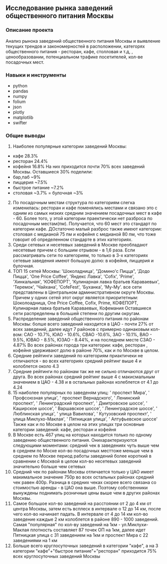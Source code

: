 ## Исследование рынка заведений общественного питания Москвы



### Описание проекта
Анализ рынока заведений общественного питания Москвы и выявление текущих трендов и закономерностей в расположении, категорях общественного питания - ресторан, кафе, столловая и т.д, , ценообразовании, потенциальном трафике посетителей, кол-ве посадочных мест.


### Навыки и инструменты
- python 
- pandas 
- numpy
- folium
- json
- plotly
- matplotlib
- swifter


### Общие выводы
1. Наиболее популярные категории заведений Москвы:
- кафе 28.3%
- ресторан 24.4%
- кофейня 16.8%
На них приходится почти 70% всех заведений Москвы. Оставшиеся 30% поделили:
- бар,паб ~9%
- пиццерия ~7.5%
- быстрое питание ~7.2%
- столовая ~3.7%
= булочная ~3%
2. По посадочным местам структура по категориям слегка изменилась: ресторан и кафе поменялись местами и связано это с одним из самых низких средним значением посадочных мест в кафе - 60. Более того, у этой категории праектически нет разброса по посадочным местам(пм). Получается, что 60 мест это стандарт по категории кафе. ДОстаточно малый разброс также имеют категории: столовая с медианой 75 пм и кофейня с медианой 80 пм, что тоже говорит об определенном стандарте в этих категориях.
3. Среди сетевых и несетевых заведений в Москве преобладают несетевые причем с большим отрывом - в 1,6 раза. Если рассматривать сети по категориям, то только в 3-х категориях сетевые заведения имеют большую долю: в кофейня, пиццерия и булочная.
4. ТОП 15 сетей Москвы:
'Шоколадница', "Домино'с Пицца", 'Додо Пицца', 'One Price Coffee', 'Яндекс Лавка', 'Cofix', 'Prime', 'Хинкальная', 'КОФЕПОРТ', 'Кулинарная лавка братьев Караваевых', 'Теремок', 'Чайхана', 'CofeFest', 'Буханка', 'Му-Му'. все сети представлены в Центральном административном округе Москвы. Причем у одних сетей этот округ является приоритетным: Шоколоадница, One Price Coffee, Cofix, Prime, КОФЕПОРТ, Кулинарная лавка братьев Караваевых, Кофемания
Оставшиеся сети распределены в большей степени по другим округам.
5. Распределение заведений общественного питания по районам Москвы: болше всего заведений находится в ЦАО - почти 27% от всех заведений, далее идут 7 районов с примерно одинаковым кол-вом: САО - 10.7%, ЮАО - 10.6%, СВАО -10.6%, ЗАО - 10.1%, ВАО - 9.5%, ЮВАО - 8.5%, ЮЗАО - 8.44%, и на последнем месте СЗАО - 4.87% Во всех районах города три категории: кафе, ресторан , кофейня удерживают долю в районе 70%, как и по Москве в целом.
6. Средние рейтинги заведений по категориям приактичеки не отличаются - во всех категориях средний рейтинг выше 4 и колоблется около 4.3
7. Средние рейтинги по районам так же не сильно отличаются друг от друга. Во всех районах средний рейтинг выше 4 с макисмальным значением в ЦАО - 4.38 и в остальных районах колеблется от 4.1 до 4.24
8. 15 наиболее популярных по заведеням улиц: ' проспект Мира', ' Профсоюзная улица', ' проспект Вернадского', ' Ленинский проспект', ' Ленинградский проспект', ' Дмитровское шоссе', ' Каширское шоссе', ' Варшавское шоссе', ' Ленинградское шоссе', ' Люблинская улица', ' улица Вавилова', ' Кутузовский проспект', ' улица Миклухо-Маклая', ' Пятницкая улица', ' Алтуфьевское шоссе' Также как и по Москве в целом на этих улицах три основные категории заведений: кафе, ресторан и кофейня
9. В Москве есть 467 улиц на которых находится только по одному заведению общественного питания. Онихарактеризуются следующими моментами:
средний чек в заведениях чуть выше чем в среднем по Моске
кол-во посадочных месттоже меньше чем в среднем по Москве
период работы заведений более короткий в сравнении с Москвой в целом
кол-во несетевых заведений значительно больше чем сетевых
10. Средний чек по районам Москвы отличается только у ЦАО имеет макимальное значение 750р во всех остальных районах средний чек равен 400р. Разница в средних чеках скорее всего связана со стоимостью аренды - в ЦАО она выше. Поэтому собственники вынуждены поднимать розничные цены выше чем в других районах Москвы.
11. Самое большое кол-во заведений на расстоянии от 2 до 4 км от центра Москвы, затем есть всплеск в интервале о 12 до 14 км, после чего кол-во начинает падать. В интервале от 4 до 14 км кол-во заведение каждые 2 км колоблется в районе 890 - 1000 заведений.
Самая "популярная" по кол-ву заведений на 1км - ул.Миклухи-Маклая плотность составляет 87 точек ОП на 1км, далее идет Пятницкая улица с 31 заведением на 1км и проспект Мира с 22 заведениями на 1 км
12. Больше всего круглосуточных заведений в категории "кафе", а на 3 категории "кафе"+"быстрое питание"+"ресторан" приходится 75% всех круглосуточных заведений Москвы
